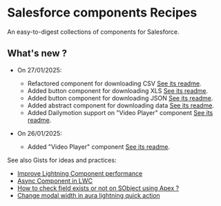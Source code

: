 # Salesforce components Recipes

An easy-to-digest collections of components for Salesforce.

## What's new ?

- On 27/01/2025:

  - Refactored component for downloading CSV [See its readme](<./Button Download CSV/readme.md>).
  - Added button component for downloading XLS [See its readme](<./Button Download XLS/readme.md>).
  - Added button component for downloading JSON [See its readme](<./Button Download JSON/readme.md>).
  - Added abstract component for downloading data [See its readme](<./Abstract Button Download Data/readme.md>).
  - Added Dailymotion support on "Video Player" component [See its readme](<./Video Player/readme.md>).

- On 26/01/2025:

  - Added "Video Player" component [See its readme](<./Video Player/readme.md>).

See also Gists for ideas and practices:

- [Improve Lightning Component performance](https://gist.github.com/welle/f0e495a42dd166b7c35422da5c4928aa)
- [Async Component in LWC](https://gist.github.com/welle/5016c3a50fd77a42b53d34f315836484)
- [How to check field exists or not on SObject using Apex ?](https://gist.github.com/welle/ff864f7362fd1dcf1d0b505fc32ae62a)
- [Change modal width in aura lightning quick action](https://gist.github.com/welle/9b3e2220b339cbadfd9ab256c8be6e37)
